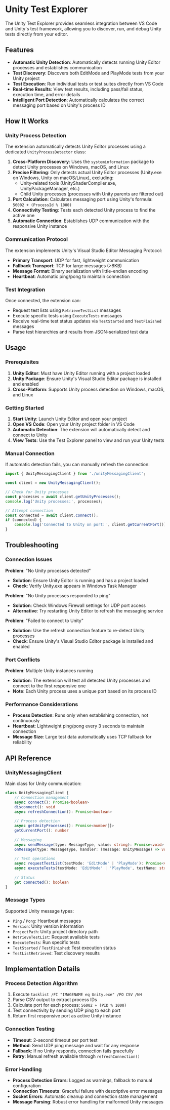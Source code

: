 # Unity Test Explorer

The Unity Test Explorer provides seamless integration between VS Code and Unity's test framework, allowing you to discover, run, and debug Unity tests directly from your editor.

## Features

- **Automatic Unity Detection**: Automatically detects running Unity Editor processes and establishes communication
- **Test Discovery**: Discovers both EditMode and PlayMode tests from your Unity project
- **Test Execution**: Run individual tests or test suites directly from VS Code
- **Real-time Results**: View test results, including pass/fail status, execution time, and error details
- **Intelligent Port Detection**: Automatically calculates the correct messaging port based on Unity's process ID

## How It Works

### Unity Process Detection

The extension automatically detects Unity Editor processes using a dedicated `UnityProcessDetector` class:

1. **Cross-Platform Discovery**: Uses the `systeminformation` package to detect Unity processes on Windows, macOS, and Linux
2. **Precise Filtering**: Only detects actual Unity Editor processes (Unity.exe on Windows, Unity on macOS/Linux), excluding:
   - Unity-related tools (UnityShaderCompiler.exe, UnityPackageManager, etc.)
   - Child Unity processes (processes with Unity parents are filtered out)
3. **Port Calculation**: Calculates messaging port using Unity's formula: `56002 + (ProcessId % 1000)`
4. **Connectivity Testing**: Tests each detected Unity process to find the active one
5. **Automatic Connection**: Establishes UDP communication with the responsive Unity instance

### Communication Protocol

The extension implements Unity's Visual Studio Editor Messaging Protocol:

- **Primary Transport**: UDP for fast, lightweight communication
- **Fallback Transport**: TCP for large messages (>8KB)
- **Message Format**: Binary serialization with little-endian encoding
- **Heartbeat**: Automatic ping/pong to maintain connection

### Test Integration

Once connected, the extension can:

- Request test lists using `RetrieveTestList` messages
- Execute specific tests using `ExecuteTests` messages
- Receive real-time test status updates via `TestStarted` and `TestFinished` messages
- Parse test hierarchies and results from JSON-serialized test data

## Usage

### Prerequisites

1. **Unity Editor**: Must have Unity Editor running with a project loaded
2. **Unity Package**: Ensure Unity's Visual Studio Editor package is installed and enabled
3. **Cross-Platform**: Supports Unity process detection on Windows, macOS, and Linux

### Getting Started

1. **Start Unity**: Launch Unity Editor and open your project
2. **Open VS Code**: Open your Unity project folder in VS Code
3. **Automatic Detection**: The extension will automatically detect and connect to Unity
4. **View Tests**: Use the Test Explorer panel to view and run your Unity tests

### Manual Connection

If automatic detection fails, you can manually refresh the connection:

```typescript
import { UnityMessagingClient } from './unityMessagingClient';

const client = new UnityMessagingClient();

// Check for Unity processes
const processes = await client.getUnityProcesses();
console.log('Unity processes:', processes);

// Attempt connection
const connected = await client.connect();
if (connected) {
    console.log('Connected to Unity on port:', client.getCurrentPort());
}
```

## Troubleshooting

### Connection Issues

**Problem**: "No Unity processes detected"
- **Solution**: Ensure Unity Editor is running and has a project loaded
- **Check**: Verify Unity.exe appears in Windows Task Manager

**Problem**: "No Unity processes responded to ping"
- **Solution**: Check Windows Firewall settings for UDP port access
- **Alternative**: Try restarting Unity Editor to refresh the messaging service

**Problem**: "Failed to connect to Unity"
- **Solution**: Use the refresh connection feature to re-detect Unity processes
- **Check**: Ensure Unity's Visual Studio Editor package is installed and enabled

### Port Conflicts

**Problem**: Multiple Unity instances running
- **Solution**: The extension will test all detected Unity processes and connect to the first responsive one
- **Note**: Each Unity process uses a unique port based on its process ID

### Performance Considerations

- **Process Detection**: Runs only when establishing connection, not continuously
- **Heartbeat**: Lightweight ping/pong every 3 seconds to maintain connection
- **Message Size**: Large test data automatically uses TCP fallback for reliability

## API Reference

### UnityMessagingClient

Main class for Unity communication:

```typescript
class UnityMessagingClient {
    // Connection management
    async connect(): Promise<boolean>
    disconnect(): void
    async refreshConnection(): Promise<boolean>
    
    // Process detection
    async getUnityProcesses(): Promise<number[]>
    getCurrentPort(): number
    
    // Messaging
    async sendMessage(type: MessageType, value: string): Promise<void>
    onMessage(type: MessageType, handler: (message: UnityMessage) => void): void
    
    // Test operations
    async requestTestList(testMode: 'EditMode' | 'PlayMode'): Promise<void>
    async executeTests(testMode: 'EditMode' | 'PlayMode', testName: string): Promise<void>
    
    // Status
    get connected(): boolean
}
```

### Message Types

Supported Unity message types:

- `Ping` / `Pong`: Heartbeat messages
- `Version`: Unity version information
- `ProjectPath`: Unity project directory path
- `RetrieveTestList`: Request available tests
- `ExecuteTests`: Run specific tests
- `TestStarted` / `TestFinished`: Test execution status
- `TestListRetrieved`: Test discovery results

## Implementation Details

### Process Detection Algorithm

1. Execute `tasklist /FI "IMAGENAME eq Unity.exe" /FO CSV /NH`
2. Parse CSV output to extract process IDs
3. Calculate port for each process: `56002 + (PID % 1000)`
4. Test connectivity by sending UDP ping to each port
5. Return first responsive port as active Unity instance

### Connection Testing

- **Timeout**: 2-second timeout per port test
- **Method**: Send UDP ping message and wait for any response
- **Fallback**: If no Unity responds, connection fails gracefully
- **Retry**: Manual refresh available through `refreshConnection()`

### Error Handling

- **Process Detection Errors**: Logged as warnings, fallback to manual configuration
- **Connection Timeouts**: Graceful failure with descriptive error messages
- **Socket Errors**: Automatic cleanup and connection state management
- **Message Parsing**: Robust error handling for malformed Unity messages